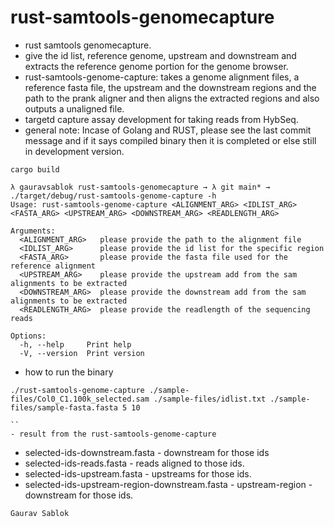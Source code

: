 # rust-samtools-genomecapture

- rust samtools genomecapture.
- give the id list, reference genome, upstream and downstream and extracts the reference genome portion for the genome browser. 
-  rust-samtools-genome-capture: takes a genome alignment files, a reference fasta file, the upstream and the downstream regions and the path to the prank aligner and then
 aligns the extracted regions and also outputs a unaligned file.
- targetd capture assay development for taking reads from HybSeq.
- general note: Incase of Golang and RUST, please see the last commit message and if it says compiled binary then it is completed or else still in development version.


```
cargo build 

```
```
λ gauravsablok rust-samtools-genomecapture → λ git main* → ./target/debug/rust-samtools-genome-capture -h
Usage: rust-samtools-genome-capture <ALIGNMENT_ARG> <IDLIST_ARG> <FASTA_ARG> <UPSTREAM_ARG> <DOWNSTREAM_ARG> <READLENGTH_ARG>

Arguments:
  <ALIGNMENT_ARG>   please provide the path to the alignment file
  <IDLIST_ARG>      please provide the id list for the specific region
  <FASTA_ARG>       please provide the fasta file used for the reference alignment
  <UPSTREAM_ARG>    please provide the upstream add from the sam alignments to be extracted
  <DOWNSTREAM_ARG>  please provide the downstream add from the sam alignments to be extracted
  <READLENGTH_ARG>  please provide the readlength of the sequencing reads

Options:
  -h, --help     Print help
  -V, --version  Print version
```


- how to run the binary

```
./rust-samtools-genome-capture ./sample-files/Col0_C1.100k_selected.sam ./sample-files/idlist.txt ./sample-files/sample-fasta.fasta 5 10

``
- result from the rust-samtools-genome-capture

```
- selected-ids-downstream.fasta - downstream for those ids 
- selected-ids-reads.fasta - reads aligned to those ids.
- selected-ids-upstream.fasta - upstreams for those ids.
- selected-ids-upstream-region-downstream.fasta - upstream-region -downstream for those ids.

```
Gaurav Sablok
